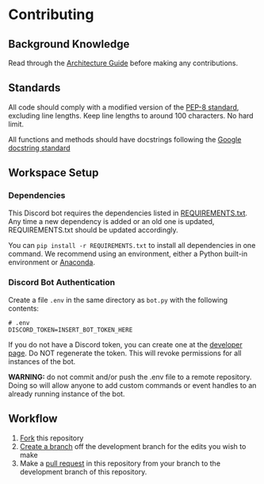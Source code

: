 # Contributing

## Background Knowledge

Read through the [Architecture Guide](ARCHITECTURE.md) before making any contributions.

## Standards

All code should comply with a modified version of the [PEP-8 standard](https://pep8.org/), excluding line lengths. Keep line lengths to around 100 characters. No hard limit.

All functions and methods should have docstrings following the [Google docstring standard](https://sphinxcontrib-napoleon.readthedocs.io/en/latest/example_google.html)

## Workspace Setup

### Dependencies

This Discord bot requires the dependencies listed in [REQUIREMENTS.txt](REQUIREMENTS.txt). Any time a new dependency is added or an old one is updated, REQUIREMENTS.txt should be updated accordingly.

You can `pip install -r REQUIREMENTS.txt` to install all dependencies in one command. We recommend using an environment, either a Python built-in environment or [Anaconda](https://www.anaconda.com/products/individual).

### Discord Bot Authentication

Create a file `.env` in the same directory as `bot.py` with the following contents:

```plaintext
# .env
DISCORD_TOKEN=INSERT_BOT_TOKEN_HERE
```

If you do not have a Discord token, you can create one at the [developer page](https://discord.com/developers/applications/). Do NOT regenerate the token. This will revoke permissions for all instances of the bot.

**WARNING:** do not commit and/or push the .env file to a remote repository. Doing so will allow anyone to add custom commands or event handles to an already running instance of the bot.

## Workflow

1. [Fork](https://docs.github.com/en/get-started/quickstart/fork-a-repo) this repository
2. [Create a branch](https://docs.github.com/en/github/collaborating-with-pull-requests/proposing-changes-to-your-work-with-pull-requests/creating-and-deleting-branches-within-your-repository) off the development branch for the edits you wish to make
3. Make a [pull request](https://docs.github.com/en/github/collaborating-with-pull-requests/proposing-changes-to-your-work-with-pull-requests/creating-a-pull-request) in this repository from your branch to the development branch of this repository.
